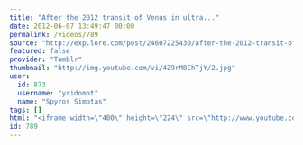 ```yaml
---
title: "After the 2012 transit of Venus in ultra..."
date: 2012-06-07 13:49:47 00:00
permalink: /videos/789
source: "http://exp.lore.com/post/24607225430/after-the-2012-transit-of-venus-in-ultra-high"
featured: false
provider: "Tumblr"
thumbnail: "http://img.youtube.com/vi/4Z9rM8ChTjY/2.jpg"
user:
  id: 873
  username: "yridomot"
  name: "Spyros Simotas"
tags: []
html: "<iframe width=\"400\" height=\"224\" src=\"http://www.youtube.com/embed/4Z9rM8ChTjY?wmode=transparent&autohide=1&egm=0&hd=1&iv_load_policy=3&modestbranding=1&rel=0&showinfo=0&showsearch=0\" frameborder=\"0\" allowfullscreen></iframe>"
id: 789
---
```


